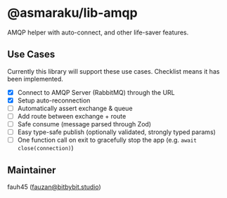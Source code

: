 # @asmaraku/lib-amqp

AMQP helper with auto-connect, and other life-saver features.

## Use Cases

Currently this library will support these use cases. Checklist means it has been implemented.

- [x] Connect to AMQP Server (RabbitMQ) through the URL
- [x] Setup auto-reconnection
- [ ] Automatically assert exchange & queue
- [ ] Add route between exchange + route
- [ ] Safe consume (message parsed through Zod)
- [ ] Easy type-safe publish (optionally validated, strongly typed params)
- [ ] One function call on exit to gracefully stop the app (e.g. `await close(connection)`)

## Maintainer

fauh45 ([fauzan@bitbybit.studio](mailto:fauzan@bitbybit.studio))
